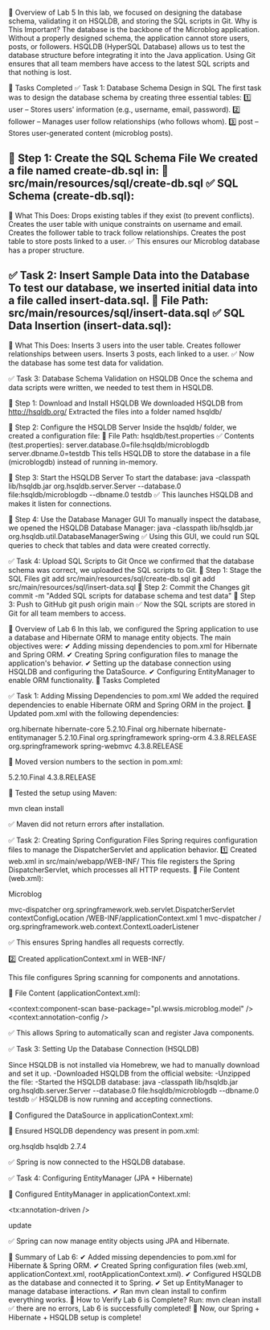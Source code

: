 📌 Overview of Lab 5
In this lab, we focused on designing the database schema, validating it on HSQLDB, and storing the SQL scripts in Git.
Why is This Important?
    The database is the backbone of the Microblog application. Without a properly designed schema, the application cannot store users, posts, or followers.
    HSQLDB (HyperSQL Database) allows us to test the database structure before integrating it into the Java application.
    Using Git ensures that all team members have access to the latest SQL scripts and that nothing is lost.

📌 Tasks Completed
✅ Task 1: Database Schema Design in SQL
The first task was to design the database schema by creating three essential tables:
1️⃣ user – Stores users' information (e.g., username, email, password).
2️⃣ follower – Manages user follow relationships (who follows whom).
3️⃣ post – Stores user-generated content (microblog posts).

🔹 Step 1: Create the SQL Schema File
We created a file named create-db.sql in:
📂 src/main/resources/sql/create-db.sql
✅ SQL Schema (create-db.sql):
-----------
📌 What This Does:
    Drops existing tables if they exist (to prevent conflicts).
    Creates the user table with unique constraints on username and email.
    Creates the follower table to track follow relationships.
    Creates the post table to store posts linked to a user.
✅ This ensures our Microblog database has a proper structure.

✅ Task 2: Insert Sample Data into the Database
To test our database, we inserted initial data into a file called insert-data.sql.
📂 File Path: src/main/resources/sql/insert-data.sql
✅ SQL Data Insertion (insert-data.sql):
--------
📌 What This Does:
    Inserts 3 users into the user table.
    Creates follower relationships between users.
    Inserts 3 posts, each linked to a user.
✅ Now the database has some test data for validation.

✅ Task 3: Database Schema Validation on HSQLDB
Once the schema and data scripts were written, we needed to test them in HSQLDB.

🔹 Step 1: Download and Install HSQLDB
    We downloaded HSQLDB from http://hsqldb.org/
    Extracted the files into a folder named hsqldb/

🔹 Step 2: Configure the HSQLDB Server
Inside the hsqldb/ folder, we created a configuration file:
📂 File Path: hsqldb/test.properties
✅ Contents (test.properties):
server.database.0=file:hsqldb/microblogdb
server.dbname.0=testdb
This tells HSQLDB to store the database in a file (microblogdb) instead of running in-memory.

🔹 Step 3: Start the HSQLDB Server
To start the database:
java -classpath lib/hsqldb.jar org.hsqldb.server.Server --database.0 file:hsqldb/microblogdb --dbname.0 testdb
✅ This launches HSQLDB and makes it listen for connections.

🔹 Step 4: Use the Database Manager GUI
To manually inspect the database, we opened the HSQLDB Database Manager:
java -classpath lib/hsqldb.jar org.hsqldb.util.DatabaseManagerSwing
✅ Using this GUI, we could run SQL queries to check that tables and data were created correctly.

✅ Task 4: Upload SQL Scripts to Git
Once we confirmed that the database schema was correct, we uploaded the SQL scripts to Git.
🔹 Step 1: Stage the SQL Files
git add src/main/resources/sql/create-db.sql
git add src/main/resources/sql/insert-data.sql
🔹 Step 2: Commit the Changes
git commit -m "Added SQL scripts for database schema and test data"
🔹 Step 3: Push to GitHub
git push origin main
✅ Now the SQL scripts are stored in Git for all team members to access.





📌 Overview of Lab 6
In this lab, we configured the Spring application to use a database and Hibernate ORM to manage entity objects. The main objectives were:
✔ Adding missing dependencies to pom.xml for Hibernate and Spring ORM.
✔ Creating Spring configuration files to manage the application's behavior.
✔ Setting up the database connection using HSQLDB and configuring the DataSource.
✔ Configuring EntityManager to enable ORM functionality.
📌 Tasks Completed

✅ Task 1: Adding Missing Dependencies to pom.xml
We added the required dependencies to enable Hibernate ORM and Spring ORM in the project.
🔹 Updated pom.xml with the following dependencies:

<dependency>
    <groupId>org.hibernate</groupId>
    <artifactId>hibernate-core</artifactId>
    <version>5.2.10.Final</version>
</dependency>

<dependency>
    <groupId>org.hibernate</groupId>
    <artifactId>hibernate-entitymanager</artifactId>
    <version>5.2.10.Final</version>
</dependency>

<dependency>
    <groupId>org.springframework</groupId>
    <artifactId>spring-orm</artifactId>
    <version>4.3.8.RELEASE</version>
</dependency>

<dependency>
    <groupId>org.springframework</groupId>
    <artifactId>spring-webmvc</artifactId>
    <version>4.3.8.RELEASE</version>
</dependency>

🔹 Moved version numbers to the <properties> section in pom.xml:

<properties>
    <hibernate.version>5.2.10.Final</hibernate.version>
    <spring.version>4.3.8.RELEASE</spring.version>
</properties>

🔹 Tested the setup using Maven:

mvn clean install

✅ Maven did not return errors after installation.

✅ Task 2: Creating Spring Configuration Files
Spring requires configuration files to manage the DispatcherServlet and application behavior.
1️⃣ Created web.xml in src/main/webapp/WEB-INF/
This file registers the Spring DispatcherServlet, which processes all HTTP requests.
🔹 File Content (web.xml):

<web-app id="WebApp_ID" version="2.4"
         xmlns="http://java.sun.com/xml/ns/j2ee"
         xmlns:xsi="http://www.w3.org/2001/XMLSchema-instance"
         xsi:schemaLocation="http://java.sun.com/xml/ns/j2ee 
         http://java.sun.com/xml/ns/j2ee/web-app_2_4.xsd">

  <display-name>Microblog</display-name>

  <servlet>
        <servlet-name>mvc-dispatcher</servlet-name>
        <servlet-class>org.springframework.web.servlet.DispatcherServlet</servlet-class>
        <init-param>
            <param-name>contextConfigLocation</param-name>
            <param-value>/WEB-INF/applicationContext.xml</param-value>
        </init-param>
        <load-on-startup>1</load-on-startup>
    </servlet>

  <servlet-mapping>
        <servlet-name>mvc-dispatcher</servlet-name>
        <url-pattern>/</url-pattern>
    </servlet-mapping>

   <listener>
        <listener-class>org.springframework.web.context.ContextLoaderListener</listener-class>
    </listener>

</web-app>

✅ This ensures Spring handles all requests correctly.

2️⃣ Created applicationContext.xml in WEB-INF/

This file configures Spring scanning for components and annotations.

🔹 File Content (applicationContext.xml):

<beans xmlns="http://www.springframework.org/schema/beans"
       xmlns:xsi="http://www.w3.org/2001/XMLSchema-instance"
       xmlns:mvc="http://www.springframework.org/schema/mvc"
       xmlns:context="http://www.springframework.org/schema/context"
       xsi:schemaLocation="
            http://www.springframework.org/schema/mvc
            http://www.springframework.org/schema/mvc/spring-mvc-4.0.xsd
            http://www.springframework.org/schema/beans
            http://www.springframework.org/schema/beans/spring-beans-4.0.xsd
            http://www.springframework.org/schema/context
            http://www.springframework.org/schema/context/spring-context-4.0.xsd">

  <context:component-scan base-package="pl.wwsis.microblog.model" />
    <context:annotation-config />

</beans>

✅ This allows Spring to automatically scan and register Java components.

✅ Task 3: Setting Up the Database Connection (HSQLDB)

Since HSQLDB is not installed via Homebrew, we had to manually download and set it up.
-Downloaded HSQLDB from the official website:
-Unzipped the file:
-Started the HSQLDB database:
java -classpath lib/hsqldb.jar org.hsqldb.server.Server --database.0 file:hsqldb/microblogdb --dbname.0 testdb
✅ HSQLDB is now running and accepting connections.

🔹 Configured the DataSource in applicationContext.xml:

<bean id="dataSource" class="org.springframework.jdbc.datasource.DriverManagerDataSource">
    <property name="driverClassName" value="org.hsqldb.jdbc.JDBCDriver"/>
    <property name="url" value="jdbc:hsqldb:file:hsqldb/microblogdb"/>
    <property name="username" value="sa"/>
    <property name="password" value=""/>
</bean>

🔹 Ensured HSQLDB dependency was present in pom.xml:

<dependency>
    <groupId>org.hsqldb</groupId>
    <artifactId>hsqldb</artifactId>
    <version>2.7.4</version>
</dependency>

✅ Spring is now connected to the HSQLDB database.

✅ Task 4: Configuring EntityManager (JPA + Hibernate)

🔹 Configured EntityManager in applicationContext.xml:

<tx:annotation-driven />

<bean id="entityManagerFactoryBean"
      class="org.springframework.orm.jpa.LocalContainerEntityManagerFactoryBean">
    <property name="dataSource" ref="dataSource"/>
    <property name="packagesToScan" value="pl.wwsis.microblog.model"/>
    <property name="jpaVendorAdapter">
        <bean class="org.springframework.orm.jpa.vendor.HibernateJpaVendorAdapter">
            <property name="showSql" value="false"/>
            <property name="databasePlatform" value="org.hibernate.dialect.HSQLDialect"/>
        </bean>
    </property>
    <property name="jpaProperties">
        <props>
            <prop key="hibernate.hbm2ddl.auto">update</prop>
        </props>
    </property>
</bean>

<bean id="transactionManager" class="org.springframework.orm.jpa.JpaTransactionManager">
    <property name="entityManagerFactory" ref="entityManagerFactoryBean"/>
</bean>

✅ Spring can now manage entity objects using JPA and Hibernate.

📌 Summary of Lab 6:
✔ Added missing dependencies to pom.xml for Hibernate & Spring ORM.
✔ Created Spring configuration files (web.xml, applicationContext.xml, rootApplicationContext.xml).
✔ Configured HSQLDB as the database and connected it to Spring.
✔ Set up EntityManager to manage database interactions.
✔ Ran mvn clean install to confirm everything works.
📌 How to Verify Lab 6 is Complete?
 Run:
 mvn clean install
  ✅ there are no errors, Lab 6 is successfully completed!
🚀 Now, our Spring + Hibernate + HSQLDB setup is complete!
